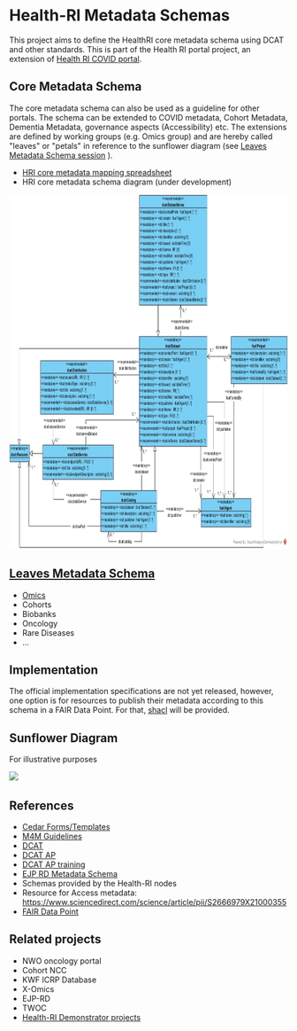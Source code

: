 # Health-RI Metadata Schemas

This project aims to define the HealthRI core metadata schema using DCAT and other standards. This is part of the Health RI portal project, an extension of [Health RI COVID portal](https://covid19initiatives.health-ri.nl/). 

## Core Metadata Schema
The core metadata schema can also be used as a guideline for other portals. The schema can be extended to COVID metadata, Cohort Metadata, Dementia Metadata, governance aspects (Accessibility) etc. The extensions are defined by working groups (e.g. Omics group) and are hereby called "leaves" or "petals" in reference to the sunflower diagram (see [Leaves Metadata Schema session](https://github.com/Health-RI/health-ri-metadata/blob/master/README.md#leaves-metadata-schema) ).

- [HRI core metadata mapping spreadsheet](https://docs.google.com/spreadsheets/d/1KKfAxn4ftoOAM2v3WsqT2XcPhdmTjnf1BZkvFf9FqF8/edit#gid=0)
- HRI core metadata schema diagram (under development)
<img src="https://github.com/Health-RI/health-ri-metadata/blob/master/Diagrams%20(Visual%20Paradigm)/hricoreschemaplateau1releasecardinality.jpg" alt="diagram" width=1080 height=640 title="diagram">


## [Leaves Metadata Schema](https://github.com/Health-RI/health-ri-metadata/tree/master/Leaves_Petals)
- [Omics](https://github.com/Health-RI/health-ri-metadata/tree/master/Leaves_Petals/Omics)
- Cohorts
- Biobanks
- Oncology
- Rare Diseases
- ...

## Implementation
The official implementation specifications are not yet released, however, one option is for resources to publish their metadata according to this schema in a FAIR Data Point. For that, [shacl](https://github.com/Health-RI/health-ri-metadata/tree/master/shacl) will be provided.

## Sunflower Diagram
For illustrative purposes

<img src="https://github.com/Health-RI/health-ri-metadata/assets/54810046/c14e2908-6be3-4750-8dae-b625367edc5a">


## References
- [Cedar Forms/Templates](https://cedar.metadatacenter.org/dashboard?folderId=https:%2F%2Frepo.metadatacenter.org%2Ffolders%2Fe07ef045-bc38-4e9c-a03f-b53a960b3acc)
- [M4M Guidelines](https://osf.io/2y6ba)
- [DCAT](https://www.w3.org/TR/vocab-dcat/)
- [DCAT AP](https://tehdas.eu/app/uploads/2022/12/tehdas-recommendations-to-enhance-interoperability-within-healthdata-at-eu.pdf)
- [DCAT AP training](https://data.europa.eu/en/dcat-and-dcat-ap-achieving-interoperability-through-data-modelling-and-standardisation)
- [EJP RD Metadata Schema](https://github.com/ejp-rd-vp/resource-metadata-schema)
- Schemas provided by the Health-RI nodes
- Resource for Access metadata: https://www.sciencedirect.com/science/article/pii/S2666979X21000355
- [FAIR Data Point](https://fairdatapoint.readthedocs.io/en/latest/)

## Related projects
- NWO oncology portal
- Cohort NCC
- KWF ICRP Database
- X-Omics
- EJP-RD
- TWOC
- [Health-RI Demonstrator projects](https://www.health-ri.nl/demonstrator-portfolio) 
